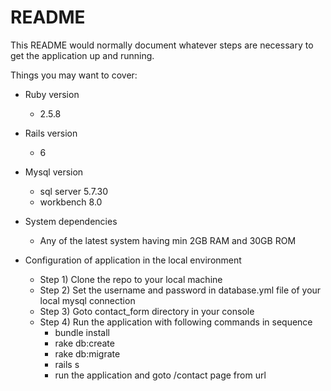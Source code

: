 # README

This README would normally document whatever steps are necessary to get the
application up and running.

Things you may want to cover:

* Ruby version
    - 2.5.8
* Rails version
    - 6 
* Mysql version
    - sql server 5.7.30
    - workbench 8.0
* System dependencies
    - Any of the latest system having min 2GB RAM and 30GB ROM 

* Configuration of application in the local environment
    - Step 1) Clone the repo to your local machine
    - Step 2) Set the username and password in database.yml file of your local mysql connection
    - Step 3) Goto contact_form directory in your console
    - Step 4) Run the application with following commands in sequence 
        - bundle install
        - rake db:create
        - rake db:migrate
        - rails s
        - run the application and goto /contact page from url 
